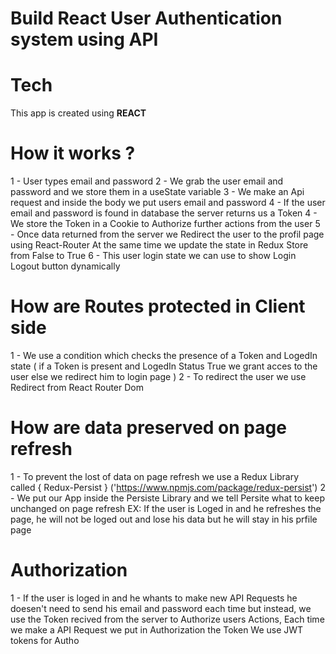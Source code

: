 <h1> Build React User Authentication system using API <h1>
    
# Tech

This app is created using **REACT**

# How it works ?

1 - User types email and password
2 - We grab the user email and password and we store them in a useState variable
3 - We make an Api request and inside the body we put users email and password
4 - If the user email and password is found in database the server returns us a Token 
4 - We store the Token in a Cookie to Authorize further actions from the user 
5 - Once data returned from the server we Redirect the user to the profil page using React-Router
    At the same time we update the state in Redux Store from False to True
6 - This user login state we can use to show Login Logout button dynamically

# How are Routes protected in Client side

1 - We use a condition which checks the presence of a Token and LogedIn state
    ( if a Token is present and LogedIn Status True we grant acces to the user else we redirect him to login page )
2 - To redirect the user we use Redirect from React Router Dom

# How are data preserved on page refresh

1 - To prevent the lost of data on page refresh we use a Redux Library called { Redux-Persist } ('https://www.npmjs.com/package/redux-persist')
2 - We put our App inside the Persiste Library and we tell Persite what to keep unchanged on page refresh
    EX: If the user is Loged in and he refreshes the page, he will not be loged out and lose his data but he will stay in his prfile page

# Authorization

1 - If the user is loged in and he whants to make new API Requests he doesen't need to send his email and password each time but instead,
    we use the Token recived from the server to Authorize users Actions, Each time we make a API Request we put in Authorization the Token
    We use JWT tokens for Autho 
